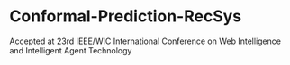 # Conformal-Prediction-RecSys
Accepted at 23rd IEEE/WIC International Conference on Web Intelligence and Intelligent Agent Technology
